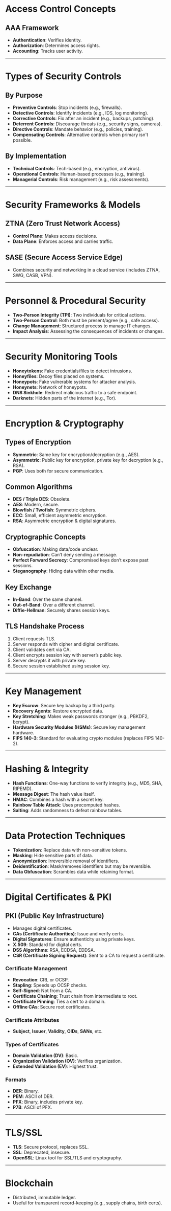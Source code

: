 # Access Control Concepts

## AAA Framework

- **Authentication**: Verifies identity.
- **Authorization**: Determines access rights.
- **Accounting**: Tracks user activity.

---

# Types of Security Controls

## By Purpose

- **Preventive Controls**: Stop incidents (e.g., firewalls).
- **Detective Controls**: Identify incidents (e.g., IDS, log monitoring).
- **Corrective Controls**: Fix after an incident (e.g., backups, patching).
- **Deterrent Controls**: Discourage threats (e.g., security signs, cameras).
- **Directive Controls**: Mandate behavior (e.g., policies, training).
- **Compensating Controls**: Alternative controls when primary isn't possible.

## By Implementation

- **Technical Controls**: Tech-based (e.g., encryption, antivirus).
- **Operational Controls**: Human-based processes (e.g., training).
- **Managerial Controls**: Risk management (e.g., risk assessments).

---

# Security Frameworks & Models

## ZTNA (Zero Trust Network Access)

- **Control Plane**: Makes access decisions.
- **Data Plane**: Enforces access and carries traffic.

## SASE (Secure Access Service Edge)

- Combines security and networking in a cloud service (includes ZTNA, SWG, CASB, VPN).

---

# Personnel & Procedural Security

- **Two-Person Integrity (TPI)**: Two individuals for critical actions.
- **Two-Person Control**: Both must be present/agree (e.g., safe access).
- **Change Management**: Structured process to manage IT changes.
- **Impact Analysis**: Assessing the consequences of incidents or changes.

---

# Security Monitoring Tools

- **Honeytokens**: Fake credentials/files to detect intrusions.
- **Honeyfiles**: Decoy files placed on systems.
- **Honeypots**: Fake vulnerable systems for attacker analysis.
- **Honeynets**: Network of honeypots.
- **DNS Sinkhole**: Redirect malicious traffic to a safe endpoint.
- **Darknets**: Hidden parts of the internet (e.g., Tor).

---

# Encryption & Cryptography

## Types of Encryption

- **Symmetric**: Same key for encryption/decryption (e.g., AES).
- **Asymmetric**: Public key for encryption, private key for decryption (e.g., RSA).
- **PGP**: Uses both for secure communication.

## Common Algorithms

- **DES / Triple DES**: Obsolete.
- **AES**: Modern, secure.
- **Blowfish / Twofish**: Symmetric ciphers.
- **ECC**: Small, efficient asymmetric encryption.
- **RSA**: Asymmetric encryption & digital signatures.

## Cryptographic Concepts

- **Obfuscation**: Making data/code unclear.
- **Non-repudiation**: Can’t deny sending a message.
- **Perfect Forward Secrecy**: Compromised keys don’t expose past sessions.
- **Steganography**: Hiding data within other media.

## Key Exchange

- **In-Band**: Over the same channel.
- **Out-of-Band**: Over a different channel.
- **Diffie-Hellman**: Securely shares session keys.

## TLS Handshake Process

1. Client requests TLS.
2. Server responds with cipher and digital certificate.
3. Client validates cert via CA.
4. Client encrypts session key with server’s public key.
5. Server decrypts it with private key.
6. Secure session established using session key.

---

# Key Management

- **Key Escrow**: Secure key backup by a third party.
- **Recovery Agents**: Restore encrypted data.
- **Key Stretching**: Makes weak passwords stronger (e.g., PBKDF2, bcrypt).
- **Hardware Security Modules (HSMs)**: Secure key management hardware.
- **FIPS 140-3**: Standard for evaluating crypto modules (replaces FIPS 140-2).

---

# Hashing & Integrity

- **Hash Functions**: One-way functions to verify integrity (e.g., MD5, SHA, RIPEMD).
- **Message Digest**: The hash value itself.
- **HMAC**: Combines a hash with a secret key.
- **Rainbow Table Attack**: Uses precomputed hashes.
- **Salting**: Adds randomness to defeat rainbow tables.

---

# Data Protection Techniques

- **Tokenization**: Replace data with non-sensitive tokens.
- **Masking**: Hide sensitive parts of data.
- **Anonymization**: Irreversible removal of identifiers.
- **Deidentification**: Mask/removes identifiers but may be reversible.
- **Data Obfuscation**: Scrambles data while retaining format.

---

# Digital Certificates & PKI

## PKI (Public Key Infrastructure)

- Manages digital certificates.
- **CAs (Certificate Authorities)**: Issue and verify certs.
- **Digital Signatures**: Ensure authenticity using private keys.
- **X.509**: Standard for digital certs.
- **DSS Algorithms**: RSA, ECDSA, EDDSA.
- **CSR (Certificate Signing Request)**: Sent to a CA to request a certificate.

### Certificate Management

- **Revocation**: CRL or OCSP.
- **Stapling**: Speeds up OCSP checks.
- **Self-Signed**: Not from a CA.
- **Certificate Chaining**: Trust chain from intermediate to root.
- **Certificate Pinning**: Ties a cert to a domain.
- **Offline CAs**: Secure root certificates.

### Certificate Attributes

- **Subject**, **Issuer**, **Validity**, **OIDs**, **SANs**, etc.

### Types of Certificates

- **Domain Validation (DV)**: Basic.
- **Organization Validation (OV)**: Verifies organization.
- **Extended Validation (EV)**: Highest trust.

### Formats

- **DER**: Binary.
- **PEM**: ASCII of DER.
- **PFX**: Binary, includes private key.
- **P7B**: ASCII of PFX.

---

# TLS/SSL

- **TLS**: Secure protocol, replaces SSL.
- **SSL**: Deprecated, insecure.
- **OpenSSL**: Linux tool for SSL/TLS and cryptography.

---

# Blockchain

- Distributed, immutable ledger.
- Useful for transparent record-keeping (e.g., supply chains, birth certs).

